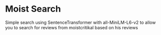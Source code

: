 # Moist Search

Simple search using SentenceTransformer with all-MiniLM-L6-v2 to allow you to search for reviews from moistcritikal based on his reviews
